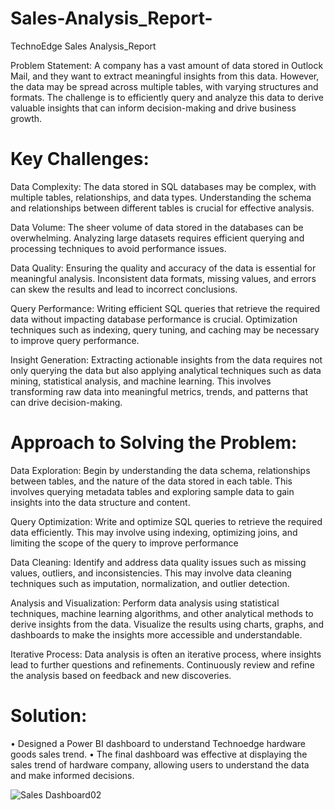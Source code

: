 # Sales-Analysis_Report-
TechnoEdge Sales Analysis_Report 


Problem Statement:
A company has a vast amount of data stored in Outlock Mail, and they want to extract meaningful insights from this data. However, the data may be spread across multiple tables, with varying structures and formats. The challenge is to efficiently query and analyze this data to derive valuable insights that can inform decision-making and drive business growth.


# Key Challenges:

Data Complexity: The data stored in SQL databases may be complex, with multiple tables, relationships, and data types. Understanding the schema and relationships between different tables is crucial for effective analysis.

Data Volume: The sheer volume of data stored in the databases can be overwhelming. Analyzing large datasets requires efficient querying and processing techniques to avoid performance issues.

Data Quality: Ensuring the quality and accuracy of the data is essential for meaningful analysis. Inconsistent data formats, missing values, and errors can skew the results and lead to incorrect conclusions.

Query Performance: Writing efficient SQL queries that retrieve the required data without impacting database performance is crucial. Optimization techniques such as indexing, query tuning, and caching may be necessary to improve query performance.

Insight Generation: Extracting actionable insights from the data requires not only querying the data but also applying analytical techniques such as data mining, statistical analysis, and machine learning. This involves transforming raw data into meaningful metrics, trends, and patterns that can drive decision-making.

# Approach to Solving the Problem:

Data Exploration: Begin by understanding the data schema, relationships between tables, and the nature of the data stored in each table. This involves querying metadata tables and exploring sample data to gain insights into the data structure and content.

Query Optimization: Write and optimize SQL queries to retrieve the required data efficiently. This may involve using indexing, optimizing joins, and limiting the scope of the query to improve performance 

Data Cleaning: Identify and address data quality issues such as missing values, outliers, and inconsistencies. This may involve data cleaning techniques such as imputation, normalization, and outlier detection.

Analysis and Visualization: Perform data analysis using statistical techniques, machine learning algorithms, and other analytical methods to derive insights from the data. Visualize the results using charts, graphs, and dashboards to make the insights more accessible and understandable.

Iterative Process: Data analysis is often an iterative process, where insights lead to further questions and refinements. Continuously review and refine the analysis based on feedback and new discoveries.


# Solution:

• Designed a Power BI dashboard to understand Technoedge hardware goods sales trend.
• The final dashboard was effective at displaying the sales trend of hardware company, allowing users to understand
the data and make informed decisions.


 ![Sales Dashboard02](https://github.com/Narendra1402/Sales-Analysis_Report-/assets/122566558/53fd495f-0ae2-4573-92a6-5c6d715e754a)


